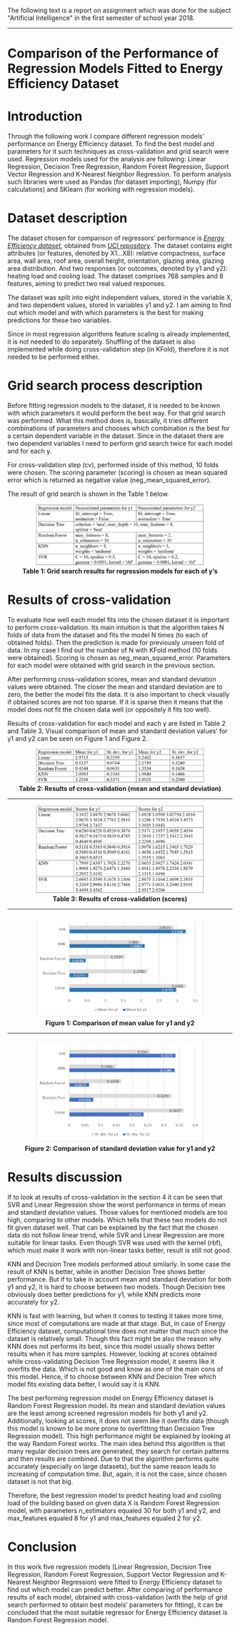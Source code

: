 The following text is a report on assignment which was done for the subject "Artificial Intelligence" in the first semester of school year 2018.

---

# Comparison of the Performance of Regression Models Fitted to Energy Efficiency Dataset

# Introduction
Through the following work I compare different regression models’ performance on Energy Efficiency dataset. To find the best model and parameters for it such techniques as cross-validation and grid search were used. Regression models used for the analysis are following: Linear Regression, Decision Tree Regression, Random Forest Regression, Support Vector Regression and K-Nearest Neighbor Regression. To perform analysis such libraries were used as Pandas (for dataset importing), Numpy (for calculations) and SKlearn (for working with regression models). 

# Dataset description
The dataset chosen for comparison of regressors’ performance is *[Energy Efficiency dataset](http://archive.ics.uci.edu/ml/datasets/Energy+efficiency)*, obtained from *[UCI repository](http://archive.ics.uci.edu/ml/index.php)*. The dataset contains eight attributes (or features, denoted by X1...X8): relative compactness, surface area, wall area, roof area, overall height, orientation, glazing area, glazing area distribution. And two responses (or outcomes, denoted by y1 and y2): heating load and cooling load. The dataset comprises 768 samples and 8 features, aiming to predict two real valued responses.

The dataset was split into eight independent values, stored in the variable X, and two dependent values, stored in variables y1 and y2. I am aiming to find out which model and with which parameters is the best for making predictions for these two variables.

Since in most regression algorithms feature scaling is already implemented, it is not needed to do separately. Shuffling of the dataset is also implemented while doing cross-validation step (in KFold), therefore it is not needed to be performed either.

# Grid search process description
Before fitting regression models to the dataset, it is needed to be known with which parameters it would perform the best way. For that grid search was performed. What this method does is, basically, it tries different combinations of parameters and chooses which combination is the best for a certain dependent variable in the dataset. Since in the dataset there are two dependent variables I need to perform grid search twice for each model and for each y.

For cross-validation step (cv), performed inside of this method, 10 folds were chosen. The scoring parameter (scoring) is chosen as mean squared error which is returned as negative value (neg_mean_squared_error).

The result of grid search is shown in the Table 1 below.


<p align = "center">
  <img src = "./imgs/table_1.PNG" width = "75%" height = "75%"><br>
  <b>Table 1: Grid search results for regression models for each of y’s</b>
</p>

# Results of cross-validation
To evaluate how well each model fits into the chosen dataset it is important to perform cross-validation. Its main intuition is that the algorithm takes N folds of data from the dataset and fits the model N times (to each of obtained folds). Then the prediction is made for previously unseen fold of data. In my case I find out the number of N with KFold method (10 folds were obtained). Scoring is chosen as neg_mean_squared_error. Parameters for each model were obtained with grid search in the previous section.

After performing cross-validation scores, mean and standard deviation values were obtained. The closer the mean and standard deviation are to zero, the better the model fits the data. It is also important to check visually if obtained scores are not too sparse. If it is sparse then it means that the model does not fit the chosen data well (or oppositely it fits too well).

Results of cross-validation for each model and each y are listed in Table 2 and Table 3. Visual comparison of mean and standard deviation values’ for y1 and y2 can be seen on Figure 1 and Figure 2.


<p align = "center">
  <img src = "./imgs/table_2.PNG" width = "75%" height = "75%"><br>
  <b>Table 2: Results of cross-validation (mean and standard deviation)</b>
</p>

---

<p align = "center">
  <img src = "./imgs/table_3.PNG" width = "75%" height = "75%"><br>
  <b>Table 3: Results of cross-validation (scores)</b>
</p>

---

<p align = "center">
  <img src = "./imgs/figure_1.PNG" width = "75%" height = "75%"><br>
  <b>Figure 1: Comparison of mean value for y1 and y2</b>
</p>

---

<p align = "center">
  <img src = "./imgs/figure_2.PNG" width = "75%" height = "75%"><br>
  <b>Figure 2: Comparison of standard deviation value for y1 and y2</b>
</p>

# Results discussion
If to look at results of cross-validation in the section 4 it can be seen that SVR and Linear Regression show the worst performance in terms of mean and standard deviation values. Those values for mentioned models are too high, comparing to other models. Which tells that these two models do not fit given dataset well. That can be explained by the fact that the chosen data do not follow linear trend, while SVR and Linear Regression are more suitable for linear tasks. Even though SVR was used with the kernel (rbf), which must make it work with non-linear tasks better, result is still not good.

KNN and Decision Tree models performed about similarly. In some case the result of KNN is better, while in another Decision Tree shows better performance. But if to take in account mean and standard deviation for both y1 and y2, it is hard to choose between two models. Though Decision tree obviously does better predictions for y1, while KNN predicts more accurately for y2.

KNN is fast with learning, but when it comes to testing it takes more time, since most of computations are made at that stage. But, in case of Energy Efficiency dataset, computational time does not matter that much since the dataset is relatively small. Though this fact might be also the reason why KNN does not performs its best, since this model usually shows better results when it has more samples. However, looking at scores obtained while cross-validating Decision Tree Regression model, it seems like it overfits the data. Which is not good and know as one of the main cons of this model. Hence, if to choose between KNN and Decision Tree which model fits existing data better, I would say it is KNN.

The best performing regression model on Energy Efficiency dataset is Random Forest Regression model. Its mean and standard deviation values are the least among screened regression models for both y1 and y2. Additionally, looking at scores, it does not seem like it overfits data (though this model is known to be more prone to overfitting than Decision Tree Regression model). This high performance might be explained by looking at the way Random Forest works. The main idea behind this algorithm is that many regular decision trees are generated, they search for certain patterns and then results are combined. Due to that the algorithm performs quite accurately (especially on large datasets), but the same reason leads to increasing of computation time. But, again, it is not the case, since chosen dataset is not that big.

Therefore, the best regression model to predict heating load and cooling load of the building based on given data X is Random Forest Regression model, with parameters n_estimators equaled 30 for both y1 and y2, and max_features equaled 8 for y1 and max_features equaled 2 for y2.

# Conclusion
In this work five regression models (Linear Regression, Decision Tree Regression, Random Forest Regression, Support Vector Regression and K-Nearest Neighbor Regression) were fitted to Energy Efficiency dataset to find out which model can predict better. After comparing of performance results of each model, obtained with cross-validation (with the help of grid search performed to obtain best models’ parameters for fitting), it can be concluded that the most suitable regressor for Energy Efficiency dataset is Random Forest Regression model.
